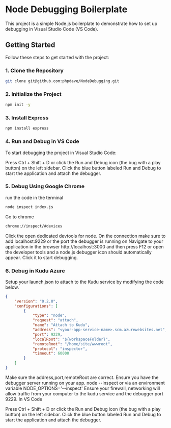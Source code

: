 # Node Debugging Boilerplate

This project is a simple Node.js boilerplate to demonstrate how to set up debugging in Visual Studio Code (VS Code).

## Getting Started

Follow these steps to get started with the project:

### 1. Clone the Repository

```bash
git clone git@github.com:phpdave/NodeDebugging.git
```

### 2. Initialize the Project
```bash
npm init -y
```

### 3. Install Express
```bash
npm install express
```

### 4. Run and Debug in VS Code
To start debugging the project in Visual Studio Code:

Press Ctrl + Shift + D or click the Run and Debug icon (the bug with a play button) on the left sidebar.
Click the blue button labeled Run and Debug to start the application and attach the debugger.


### 5. Debug Using Google Chrome
run the code in the terminal
```bash
node inspect index.js
```

Go to chrome
```bash
chrome://inspect/#devices
```
Click the open dedicated devtools for node.  On the connection make sure to add localhost:9229 or the port the debugger is running on 
Navigate to your application in the browser http://localhost:3000 and then press F12 or open the developer tools and a node.js debugger icon should automatically appear.  Click it to start debugging.

### 6. Debug in Kudu Azure
Setup your launch.json to attach to the Kudu service by modifying the code below.  
```json
{
    "version": "0.2.0",
    "configurations": [
        {
            "type": "node",
            "request": "attach",
            "name": "Attach to Kudu",
            "address": "<your-app-service-name>.scm.azurewebsites.net",
            "port": 9229,  
            "localRoot": "${workspaceFolder}",
            "remoteRoot": "/home/site/wwwroot",
            "protocol": "inspector",
            "timeout": 60000
        }
    ]
}
```
Make sure the address,port,remoteRoot are correct.
Ensure you have the debugger server running on your app. node --inspect or via an environment variable NODE_OPTIONS='--inspect'
Ensure your firewall, networking will allow traffic from your computer to the kudu service and the debugger port 9229.
In VS Code

Press Ctrl + Shift + D or click the Run and Debug icon (the bug with a play button) on the left sidebar.
Click the blue button labeled Run and Debug to start the application and attach the debugger.
```